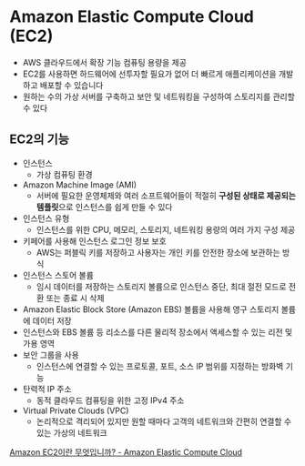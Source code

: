 # Amazon Elastic Compute Cloud (EC2)

- AWS 클라우드에서 확장 기능 컴퓨팅 용량을 제공
- EC2를 사용하면 하드웨어에 선투자할 필요가 없어 더 빠르게 애플리케이션을 개발하고 배포할 수 있습니다
- 원하는 수의 가상 서버를 구축하고 보안 및 네트워킹을 구성하여 스토리지를 관리할 수 있다

## EC2의 기능

- 인스턴스
    - 가상 컴퓨팅 환경
- Amazon Machine Image (AMI)
    - 서버에 필요한 운영체제와 여러 소프트웨어들이 적절히 **구성된 상태로 제공되는 템플릿**으로 인스턴스를 쉽게 만들 수 있다
- 인스턴스 유형
    - 인스턴스를 위한 CPU, 메모리, 스토리지, 네트워킹 용량의 여러 가지 구성 제공
- 키페어를 사용해 인스턴스 로그인 정보 보호
    - AWS는 퍼블릭 키를 저장하고 사용자는 개인 키를 안전한 장소에 보관하는 방식
- 인스턴스 스토어 볼륨
    - 임시 데이터를 저장하는 스토리지 볼륨으로 인스턴스 중단, 최대 절전 모드로 전환 또는 종료 시 삭제
- Amazon Elastic Block Store (Amazon EBS) 볼륨을 사용해 영구 스토리지 볼륨에 데이터 저장
- 인스턴스와 EBS 볼륨 등 리소스를 다른 물리적 장소에서 액세스할 수 있는 리전 및 가용 영역
- 보안 그룹을 사용
    - 인스턴스에 연결할 수 있는 프로토콜, 포트, 소스 IP 범위를 지정하는 방화벽 기능
- 탄력적 IP 주소
    - 동적 클라우드 컴퓨팅을 위한 고정 IPv4 주소
- Virtual Private Clouds (VPC)
    - 논리적으로 격리되어 있지만 원할 때마다 고객의 네트워크와 간편히 연결할 수 있는 가상의 네트워크

[Amazon EC2이란 무엇입니까? - Amazon Elastic Compute Cloud](https://docs.aws.amazon.com/ko_kr/AWSEC2/latest/UserGuide/concepts.html)